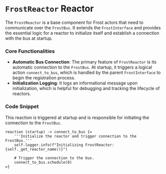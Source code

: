 # `FrostReactor` Reactor

The `FrostReactor` is a base component for Frost actors that need to communicate over the `FrostBus`. It extends the `FrostInterface` and provides the essential logic for a reactor to initialize itself and establish a connection with the bus at startup.

### Core Functionalities

- **Automatic Bus Connection**: The primary feature of `FrostReactor` is its automatic connection to the `FrostBus`. At startup, it triggers a logical action `connect_to_bus`, which is handled by the parent `FrostInterface` to begin the registration process.
- **Initialization Logging**: It logs an informational message upon initialization, which is helpful for debugging and tracking the lifecycle of reactors.

### Code Snippet

This reaction is triggered at startup and is responsible for initiating the connection to the `FrostBus`.

```lf-python
reaction (startup) -> connect_to_bus {=
    '''Initialize the reactor and trigger connection to the FrostBus.'''
    self.logger.info(f"Initializing FrostReactor: {self._get_reactor_name()}")

    # Trigger the connection to the bus.
    connect_to_bus.schedule(0)
=}
```

